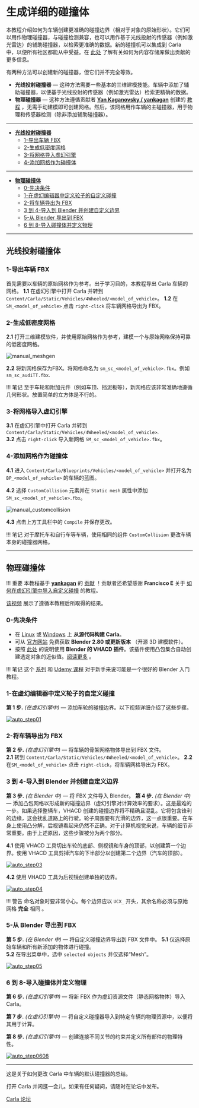 # 生成详细的碰撞体

本教程介绍如何为车辆创建更准确的碰撞边界（相对于对象的原始形状）。它们可以用作物理碰撞器，与碰撞检测兼容，也可以用作基于光线投射的传感器（例如激光雷达）的辅助碰撞器，以检索更准确的数据。新的碰撞机可以集成到 Carla 中，以便所有社区都能从中受益。在 [此处](cont_contribution_guidelines.md) 了解有关如何为内容存储库做出贡献的更多信息。 

有两种方法可以创建新的碰撞器，但它们并不完全等效。

*   __光线投射碰撞器__ — 这种方法需要一些基本的三维建模技能。车辆中添加了辅助碰撞器，以便基于光线投射的传感器（例如激光雷达）检索更精确的数据。 
*   __物理碰撞器__ — 这种方法遵循贡献者 __[Yan Kaganovsky / yankagan](https://github.com/yankagan)__ 创建的 [教程](https://bitbucket.org/yankagan/carla-content/wiki/Home) ，无需手动建模即可创建网格。然后，该网格用作车辆的主碰撞器，用于物理和传感器检测（除非添加辅助碰撞器）。

---

*   [__光线投射碰撞器__](#raycast-colliders)  
	*   [1-导出车辆 FBX](#1-export-the-vehicle-fbx)  
	*   [2-生成低密度网格](#2-generate-a-low-density-mesh)  
	*   [3-将网格导入虚幻引擎](#3-import-the-mesh-into-ue)  
	*   [4-添加网格作为碰撞体](#4-add-the-mesh-as-collider)  

---

*   [__物理碰撞体__](#physics-colliders)  
	*   [0-先决条件](#0-prerequisites)  
	*   [1-在虚幻编辑器中定义轮子的自定义碰撞](#1-define-custom-collision-for-wheels-in-unreal-editor)  
	*   [2-将车辆导出为 FBX](#2-export-the-vehicle-as-fbx)  
	*   [3 到 4-导入到 Blender 并创建自定义边界](#3-to-4-import-to-blender-and-create-custom-boundary)  
	*   [5-从 Blender 导出到 FBX](#5-export-from-blender-to-fbx)  
	*   [6 到 8-导入碰撞体并定义物理](#6-to-8-import-collider-and-define-physics)  

---
## 光线投射碰撞体

### 1-导出车辆 FBX

首先需要以车辆的原始网格作为参考。出于学习目的，本教程导出 Carla 车辆的网格。
__1.1__ 在虚幻引擎中打开 Carla 并转到 `Content/Carla/Static/Vehicles/4Wheeled/<model_of_vehicle>`。
__1.2__ 在 `SM_<model_of_vehicle>` 点击 `right-click` 将车辆网格导出为 FBX。

### 2-生成低密度网格

__2.1__ 打开三维建模软件，并使用原始网格作为参考，建模一个与原始网格保持可靠的低密度网格。

![manual_meshgen](img/tuto_D_colliders_mesh.jpg)

__2.2__ 将新网格保存为FBX。将网格命名为 `sm_sc_<model_of_vehicle>.fbx`。例如 `sm_sc_audiTT.fbx`.  

!!! 笔记
    至于车轮和附加元件（例如车顶、挡泥板等），新网格应该非常准确地遵循几何形状。放置简单的立方体是不行的。

### 3-将网格导入虚幻引擎

__3.1__ 在虚幻引擎中打开 Carla 并转到 `Content/Carla/Static/Vehicles/4Wheeled/<model_of_vehicle>`.  
__3.2__ 点击 `right-click` 导入新网格 `SM_sc_<model_of_vehicle>.fbx`。

### 4-添加网格作为碰撞体

__4.1__ 进入 `Content/Carla/Blueprints/Vehicles/<model_of_vehicle>` 并打开名为 `BP_<model_of_vehicle>` 的车辆的蓝图。  

__4.2__ 选择 `CustomCollision` 元素并在 `Static mesh` 属性中添加 `SM_sc_<model_of_vehicle>.fbx`。

![manual_customcollision](img/tuto_D_colliders_final.jpg)

__4.3__ 点击上方工具栏中的 `Compile` 并保存更改。

!!! 笔记
    对于摩托车和自行车等车辆，使用相同的组件 `CustomCollision` 更改车辆本身的碰撞器网格。

---
## 物理碰撞体

!!! 重要
    本教程基于 __[yankagan](https://github.com/yankagan)__ 的 [贡献](https://bitbucket.org/yankagan/carla-content/wiki/Home) ！贡献者还希望感谢 __Francisco E__ 关于 [如何在虚幻引擎中导入自定义碰撞](https://www.youtube.com/watch?v=SEH4f0HrCDM) 的教程。  

[该视频](https://www.youtube.com/watch?v=CXK2M2cNQ4Y) 展示了遵循本教程后所取得的结果。

### 0-先决条件

*   在 [Linux](build_linux.md) 或 [Windows](build_windows.md) 上 __从源代码构建 Carla__。
*   可从 [官方网站](https://www.blender.org/download/) 免费获取 __Blender 2.80 或更新版本__ （开源 3D 建模软件）。
*   按照 [此处](https://github.com/andyp123/blender_vhacd) 的说明使用 __Blender 的 VHACD 插件__。该插件使用凸包集合自动创建选定对象的近似值。[阅读更多](https://github.com/kmammou/v-hacd) 。

!!! 笔记
    这个 [系列](https://www.youtube.com/watch?v=ppASl6yaguU) 和 [Udemy 课程](https://www.udemy.com/course/blender-3d-from-zero-to-hero/?pmtag=MRY1010) 对于新手来说可能是一个很好的 Blender 入门教程。


### 1-在虚幻编辑器中定义轮子的自定义碰撞

__第 1 步.__ *(在虚幻引擎中)* — 添加车轮的碰撞边界。以下视频详细介绍了这些步骤。 

[![auto_step01](img/tuto_D_colliders_01.jpg)](https://www.youtube.com/watch?v=bECnsTw6ehI)

### 2-将车辆导出为 FBX

__第 2 步.__ *(在虚幻引擎中)* — 将车辆的骨架网格物体导出到 FBX 文件。  
__2.1__ 转到 `Content/Carla/Static/Vehicles/4Wheeled/<model_of_vehicle>`。 
__2.2__ 在`SM_<model_of_vehicle>` 点击 `right-click`，将车辆网格导出为 FBX。 


### 3 到 4-导入到 Blender 并创建自定义边界

__第 3 步.__ *(在 Blender 中)* — 将 FBX 文件导入 Blender。
__第 4 步.__ *(在 Blender 中)* — 添加凸包网格以形成新的碰撞边界（虚幻引擎对计算效率的要求）。这是最难的一步。如果选择整辆车，VHACD 创建的碰撞边界将不精确且混乱。它将包含锋利的边缘，这会扰乱道路上的行驶。轮子周围要有光滑的边界，这一点很重要。在车身上使用凸分解，后视镜看起来仍然不正确。对于计算机视觉来说，车辆的细节非常重要。由于上述原因，这些步骤被分为两个部分。

__4.1__ 使用 VHACD 工具切出车轮的底部、侧视镜和车身的顶部，以创建第一个边界。使用 VHACD 工具剪掉汽车的下半部分以创建第二个边界（汽车的顶部）。 

[![auto_step03](img/tuto_D_colliders_03.jpg)](https://www.youtube.com/watch?v=oROkK3OCuOA)

__4.2__ 使用 VHACD 工具为后视镜创建单独的边界。

[![auto_step04](img/tuto_D_colliders_04.jpg)](https://www.youtube.com/watch?v=L3upzdC602s)

!!! 警告
    命名对象时要非常小心。每个边界应以 `UCX_` 开头，其余名称必须与原始网格 __完全__ 相同 。

### 5-从 Blender 导出到 FBX

__第 5 步.__ *(在 Blender 中)* — 将自定义碰撞边界导出到 FBX 文件中。
__5.1__ 仅选择原始车辆和所有新添加的物体进行碰撞。  
__5.2__ 在导出菜单中，选中 `selected objects` 并仅选择“Mesh”。 

[![auto_step05](img/tuto_D_colliders_05.jpg)](https://youtu.be/aJPyskYjzWo)

### 6 到 8-导入碰撞体并定义物理

__第 6 步.__ *(在虚幻引擎中)* — 将新 FBX 作为虚幻资源文件（静态网格物体）导入 Carla。

__第 7 步.__ *(在虚幻引擎中)* — 将自定义碰撞器导入到特定车辆的物理资源中，以便将其用于计算。

__第 8 步.__ *(在虚幻引擎中)* — 创建连接不同关节的约束并定义所有部件的物理特性。 

[![auto_step0608](img/tuto_D_colliders_0608.jpg)](https://www.youtube.com/watch?v=aqFNwAyj2CA)

---

这是关于如何更改 Carla 中车辆的默认碰撞器的总结。

打开 Carla 并闲逛一会儿。如果有任何疑问，请随时在论坛中发布。

<div class="build-buttons">
<p>
<a href="https://github.com/carla-simulator/carla/discussions/" target="_blank" class="btn btn-neutral" title="Go to the CARLA forum">
Carla 论坛</a>
</p>
</div>
